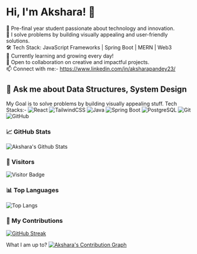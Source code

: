 # Hi, I'm Akshara! 👋

🌟 Pre-final year student passionate about technology and innovation.  
🎯 I solve problems by building visually appealing and user-friendly solutions.  
🛠️ Tech Stack: JavaScript Frameworks | Spring Boot | MERN | Web3  
🌱 Currently learning and growing every day!  
🤝 Open to collaboration on creative and impactful projects.  
📫 Connect with me:- https://www.linkedin.com/in/aksharapandey23/

💬 Ask me about Data Structures, System Design
---
My Goal is to solve problems by building visually appealing stuff.
Tech Stacks:-
![React](https://img.shields.io/badge/Frontend-React-blue?logo=react)
![TailwindCSS](https://img.shields.io/badge/Frontend-TailwindCSS-06B6D4?logo=tailwindcss)
![Java](https://img.shields.io/badge/Backend-Java-007396?logo=java)
![Spring Boot](https://img.shields.io/badge/Backend-SpringBoot-6DB33F?logo=springboot)
![PostgreSQL](https://img.shields.io/badge/Database-PostgreSQL-4169E1?logo=postgresql)
![Git](https://img.shields.io/badge/Tool-Git-F05032?logo=git)
![GitHub](https://img.shields.io/badge/Tool-GitHub-181717?logo=github)


### 📈 GitHub Stats
![Akshara's Github Stats](https://github-readme-stats.vercel.app/api?username=aksharapandey&show_icons=true&theme=radical)

### 🚀 Visitors
![Visitor Badge](https://komarev.com/ghpvc/?username=aksharapandey&style=flat-square)


### 📊 Top Languages
![Top Langs](https://github-readme-stats.vercel.app/api/top-langs/?username=aksharapandey&layout=compact)

### 🔭 My Contributions
[![GitHub Streak](https://github-readme-streak-stats.herokuapp.com/?user=AksharaPandey&theme=radical&hide_border=true)](https://git.io/streak-stats)


What I am up to?
[![Akshara's Contribution Graph](https://github-readme-activity-graph.vercel.app/graph?username=aksharapandey&theme=github-compact)](https://github.com/ashutosh00710/github-readme-activity-graph)



<!--

**AksharaPandey/aksharapandey** is a ✨ _special_ ✨ repository because its `README.md` (this file) appears on your GitHub profile.

Here are some ideas to get you started:

- 🔭 I’m currently working on ...
- 🌱 I’m currently learning ...
- 👯 I’m looking to collaborate on ...
- 🤔 I’m looking for help with ...
- 💬 Ask me about ...
- 📫 How to reach me: ...
- 😄 Pronouns: ...
- ⚡ Fun fact: ...
-->
